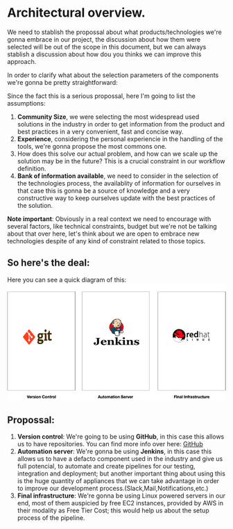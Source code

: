 # Architectural overview.

We need to stablish the propossal about what products/technologies we're gonna embrace in our project, the discussion about how them were selected will be out of the scope in this document, but we can always stablish a discussion about how dou you thinks we can improve this approach.

In order to clarify what about the selection parameters of the components we're gonna be pretty straightforward:

Since the fact this is a serious propossal, here I'm going to list the assumptions:

1. **Community Size**, we were selecting the most widespread used solutions in the industry in order to get information from the product and best practices in a very convenient, fast and concise way.
2. **Experience**, considering the personal experiencie in the handling of the tools, we're gonna propose the most commons one.
3. How does this solve our actual problem, and how can we scale up the solution may be in the future? This is a crucial constraint in our workflow definition.
4. **Bank of information available**, we need to consider in the selection of the technologies process, the availablity of information for ourselves in that case this is gonna be a source of knowledge and a very constructive way to keep ourselves update with the best practices of the solution.

**Note important**: Obviously in a real context we need to encourage with several factors, like technical constraints, budget but we're not be talking about that over here, let's think about we are open to embrace new technologies despite of any kind of constraint related to those topics.

## So here's the deal:

Here you can see a quick diagram of this:
![alt text](https://github.com/rkobismarck/continuous-integration/blob/master/media-content/technological-overview-1.png "Technological O.")

## Propossal:

1. __Version control__: We're going to be using **GitHub**, in this case this allows us to have repositories. You can find more info over here:  [GitHub](https://github.com/rkobismarck/docker-jenkins-pipeline)
2. __Automation server__: We're gonna be using **Jenkins**, in this case this allows us to have a defacto component used in the industry and give us full potencial, to automate and create pipelines for our testing, integration and deployment; but another important thing about using this is the huge quantity of appliances that we can take advantage in order to improve our development process.(Slack,Mail,Notifications,etc.)
3. __Final infrastructure__: We're gonna be using Linux powered servers in our end, most of them auspicied by free EC2 instances, provided by AWS in their modality as Free Tier Cost; this would help us about the setup process of the pipeline.
